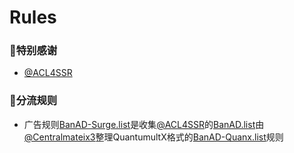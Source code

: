 # Rules
### 🧸特别感谢
- [@ACL4SSR](https://github.com/ACL4SSR)

### 🧸分流规则
- 广告规则[BanAD-Surge.list](https://raw.githubusercontent.com/Centralmatrix3/Scripts-Rules/Master/Rules/BanAD-Surge.list)是收集[@ACL4SSR](https://github.com/ACL4SSR)的[BanAD.list](https://raw.githubusercontent.com/ACL4SSR/ACL4SSR/master/Clash/BanAD.list)由[@Centralmateix3](https://github.com/Centralmatrix3)整理QuantumultX格式的[BanAD-Quanx.list](https://raw.githubusercontent.com/Centralmatrix3/Scripts-Rules/Master/Rules/BanAD-Quanx.list)规则